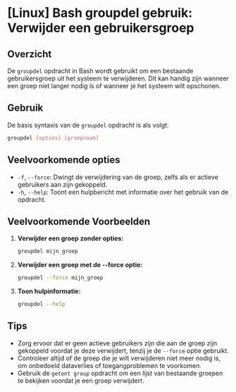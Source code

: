 # [Linux] Bash groupdel gebruik: Verwijder een gebruikersgroep

## Overzicht
De `groupdel` opdracht in Bash wordt gebruikt om een bestaande gebruikersgroep uit het systeem te verwijderen. Dit kan handig zijn wanneer een groep niet langer nodig is of wanneer je het systeem wilt opschonen.

## Gebruik
De basis syntaxis van de `groupdel` opdracht is als volgt:

```bash
groupdel [opties] [groepnaam]
```

## Veelvoorkomende opties
- `-f`, `--force`: Dwingt de verwijdering van de groep, zelfs als er actieve gebruikers aan zijn gekoppeld.
- `-h`, `--help`: Toont een hulpbericht met informatie over het gebruik van de opdracht.

## Veelvoorkomende Voorbeelden

1. **Verwijder een groep zonder opties:**
   ```bash
   groupdel mijn_groep
   ```

2. **Verwijder een groep met de --force optie:**
   ```bash
   groupdel --force mijn_groep
   ```

3. **Toon hulpinformatie:**
   ```bash
   groupdel --help
   ```

## Tips
- Zorg ervoor dat er geen actieve gebruikers zijn die aan de groep zijn gekoppeld voordat je deze verwijdert, tenzij je de `--force` optie gebruikt.
- Controleer altijd of de groep die je wilt verwijderen niet meer nodig is, om onbedoeld dataverlies of toegangproblemen te voorkomen.
- Gebruik de `getent group` opdracht om een lijst van bestaande groepen te bekijken voordat je een groep verwijdert.